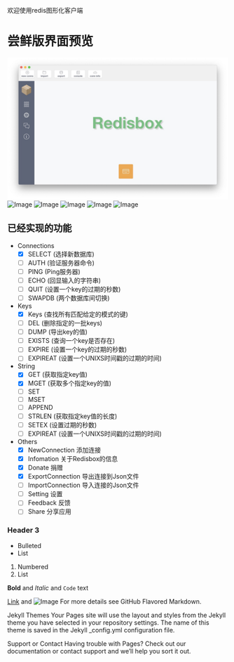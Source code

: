 欢迎使用redis图形化客户端

# 尝鲜版界面预览
![Image](/www/images/v0.0.1/1.jpg)
![Image](https://github.com/winterbang/redisbox/blob/master/www/images/v0.0.1/2.jpg)
![Image](https://github.com/winterbang/redisbox/blob/master/www/images/v0.0.1/3.jpg)
![Image](https://github.com/winterbang/redisbox/blob/master/www/images/v0.0.1/4.jpg)
![Image](https://github.com/winterbang/redisbox/blob/master/www/images/v0.0.1/5.jpg)
![Image](https://github.com/winterbang/redisbox/blob/master/www/images/v0.0.1/6.jpg)
## 已经实现的功能
- Connections
  - [x] SELECT (选择新数据库)
  - [ ] AUTH (验证服务器命令)
  - [ ] PING (Ping服务器)
  - [ ] ECHO (回显输入的字符串)
  - [ ] QUIT (设置一个key的过期的秒数)
  - [ ] SWAPDB (两个数据库间切换)
- Keys
  - [x] Keys (查找所有匹配给定的模式的键)
  - [ ] DEL (删除指定的一批keys)
  - [ ] DUMP (导出key的值)
  - [ ] EXISTS (查询一个key是否存在)
  - [ ] EXPIRE (设置一个key的过期的秒数)
  - [ ] EXPIREAT (设置一个UNIXS时间戳的过期的时间)
- String
  - [x] GET (获取指定key值)
  - [x] MGET (获取多个指定key的值)
  - [ ] SET
  - [ ] MSET
  - [ ] APPEND
  - [ ] STRLEN (获取指定key值的长度)
  - [ ] SETEX (设置过期的秒数)
  - [ ] EXPIREAT (设置一个UNIXS时间戳的过期的时间)
- Others
  - [x] NewConnection 添加连接
  - [x] Infomation 关于Redisbox的信息
  - [x] Donate 捐赠
  - [x] ExportConnection 导出连接到Json文件
  - [ ] ImportConnection 导入连接的Json文件
  - [ ] Setting 设置
  - [ ] Feedback 反馈
  - [ ] Share 分享应用
### Header 3

- Bulleted
- List

1. Numbered
2. List

**Bold** and _Italic_ and `Code` text

[Link](url) and ![Image](src)
For more details see GitHub Flavored Markdown.

Jekyll Themes
Your Pages site will use the layout and styles from the Jekyll theme you have selected in your repository settings. The name of this theme is saved in the Jekyll _config.yml configuration file.

Support or Contact
Having trouble with Pages? Check out our documentation or contact support and we’ll help you sort it out.
